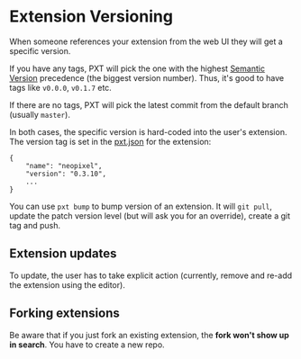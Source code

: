 # Extension Versioning

When someone references your extension from the web UI they will get a specific version.

If you have any tags, PXT will pick the one with the highest [Semantic Version](http://semver.org) precedence (the biggest version number). Thus, it's good to have tags like `v0.0.0`, `v0.1.7` etc.

If there are no tags, PXT will pick the latest commit from the default branch (usually `master`).

In both cases, the specific version is hard-coded into the user's extension. The version tag is set in the [pxt.json](/extensions/pxt-json) for the extension:

```typescript-ignore
{
    "name": "neopixel",
    "version": "0.3.10",
    ...
}
```

You can use `pxt bump` to bump version of an extension. It will `git pull`, update the patch version level (but will ask you for an override), create a git tag and push.

## Extension updates

To update, the user has to take explicit action (currently, remove and re-add the extension using the editor).

## Forking extensions

Be aware that if you just fork an existing extension, the **fork won't show up in search**. You have to create a new repo.